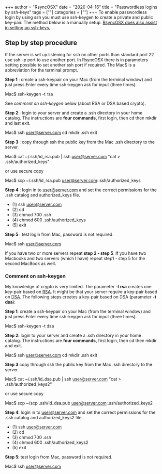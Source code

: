 +++
author = "RsyncOSX"
date = "2020-04-16"
title =  "Passwordless logins by ssh-keys"
tags = [""]
categories = [""]
+++
To enable passwordless login by using ssh you must use ssh-keygen to create a private and public key-pair. The method below is a manually setup. [RsyncOSX does also assist in setting up ssh-keys.](/post/ssh/)

## Step by step procedure

If the server is set up listening for ssh on other ports than standard port 22 use ssh -p port to use another port. In RsyncOSX there is in parameters setting possible to set another ssh port if required. The Mac$ is a abbreviation for the terminal prompt.

**Step 1** : create a ssh-keypair on your Mac (from the terminal window) and just press Enter every time ssh-keygen ask for input (three times).

Mac$ ssh-­keygen -­t rsa

See _comment on ssh-keygen_ below (about RSA or DSA based crypto).

**Step 2** : login to your server and create a .ssh directory in your home catalog. The instructions are **four commands**, first login, then cd then mkdir and last exit.

Mac$ ssh user@server.com cd mkdir .ssh exit

**Step 3** : copy through ssh the public key from the Mac .ssh directory to the server.

Mac$ cat ~/.ssh/id_rsa.pub | ssh user@server.com "cat > .ssh/authorized_keys"

or use secure copy

Mac$ scp ~/.ssh/id_rsa.pub user@server.com:.ssh/authorized_keys

**Step 4** : login in to user@server.com and set the correct permissions for the .ssh catalog and authorized_keys file.

* (1) ssh user@server.com
* (2) cd
* (3) chmod 700 .ssh
* (4) chmod 600 .ssh/authorized_keys
* (5) exit

**Step 5** : test login from Mac, password is not required.

Mac$ ssh user@server.com

If you have two or more servers repeat **step 2 - step 5**. If you have two Macbooks and two servers (which I have) repeat step1 - step 5 for the second MacBook as well.

### Comment on ssh-keygen

My knowledge of crypto is very limited. The parameter **-t rsa** creates one key-pair based on <a href="https://en.wikipedia.org/wiki/RSA_(cryptosystem)" target="_blank">RSA</a>. It might be that your server require a key-pair based on <a href="https://en.wikipedia.org/wiki/Digital_Signature_Algorithm" target="_blank">DSA</a>. The following steps creates a key-pair based on DSA (parameter **-t dsa**):

**Step 1**: create a ssh-keypair on your Mac (from the terminal window) and just press Enter every time ssh-keygen ask for input (three times).

Mac$ ssh-­keygen -­t dsa

**Step 2**: login to your server and create a .ssh directory in your home catalog. The instructions are **four commands**, first login, then cd then mkdir and exit.

Mac$ ssh user@server.com cd mkdir .ssh exit

**Step 3** copy through ssh the public key from the Mac .ssh directory to the server.

Mac$ cat ~/.ssh/id_dsa.pub | ssh user@server.com "cat > .ssh/authorized_keys2"

or use secure copy

Mac$ scp ~/scp .ssh/id_dsa.pub user@server.com:.ssh/authorized_keys2

**Step 4**: login in to user@server.com and set the correct permissions for the .ssh catalog and authorized_keys2 file.

* (1) ssh user@server.com
* (2) cd
* (3) chmod 700 .ssh
* (4) chmod 600 .ssh/authorized_keys2
* (5) exit

**Step 5**: test login from Mac, password is not required.

Mac$ ssh user@server.com
